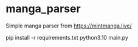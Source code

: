 # manga_parser
Simple manga parser from https://mintmanga.live/

pip install -r requirements.txt
python3.10 main.py